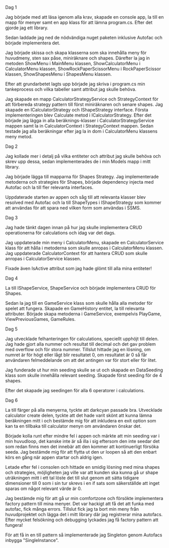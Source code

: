 Dag 1

Jag började med att läsa igenom alla krav, skapade en console app, la till en mapp för menyer samt en app klass för att lämna program.cs.
Efter det gjorde jag ett library.

Sedan laddade jag ned de nödvändiga nuget paketen inklusive Autofac och började implementera det.

Jag började skissa och skapa klasserna som ska innehålla meny för huvudmeny, sten sax påse, miniräknare och shapes.
Därefter la jag in metoden ShowMenu i MainMenu klassen, ShowCalculatorMenu i CalculatorMenu klassen, ShowRockPaperScissorMenu i RockPaperScissor klassen, ShowShapesMenu i ShapesMenu klassen.

Efter att grundarbetet lagts upp började jag skriva i program.cs min tankeprocess och vilka tabeller samt attribut jag skulle behöva.

Jag skapade en mapp CalculatorStrategyService och StrategyContext för att förbereda strategy pattern till först miniräknaren och senare shapes.
Jag skapade en ICalculatorStrategy och IShapeStrategy interface. Första implementeringen blev Calculate metod i ICalculatorStrategy.
Efter det började jag lägga in alla beräknings-klasser i CalculatorStrategyService mappen samt la in CalculatorContext i StrategyContext mappen.
Sedan testade jag alla beräkningar efter jag la in dom i CalculatorMenu klassens meny metod.

Dag 2

Jag kollade mer i detalj på vilka entiteter och attribut jag skulle behöva och skrev upp dessa, sedan implementerades de i min Models mapp i mitt library.

Jag började lägga till mapparna för Shapes Strategy.
Jag implementerade metoderna och strategies för Shapes, började dependency injecta med Autofac och la till fler relevanta interfaces.

Uppdaterade starten av appen och såg till att relevanta klasser blev resolved med Autofac och la till ShapeTypes i IShapeStrategy som kommer att användas för att spara ned vilken form som användas i SSMS.

Dag 3

Jag hade tänkt dagen innan på hur jag skulle implementera CRUD operationerna för calculations och idag var det dags.

Jag uppdaterade min meny i CalculatorMenu, skapade en CalculatorService klass för att hålla i metoderna som skulle anropas i CalculatorMenu klassen.
Jag uppdaterade CalculatorContext för att hantera CRUD som skulle anropas i CalculatorService klassen.

Fixade även IsActive attribut som jag hade glömt till alla mina entiteter!

Dag 4

La till IShapeService, ShapeService och började implementera CRUD för Shapes.

Sedan la jag till en GameService klass som skulle hålla alla metoder för spelet att fungera.
Skapade en GameHistory entitet, la till relevanta attributer.
Började skapa metoderna i GameService, exempelvis PlayGame, ViewPreviousGames, GameRules.

Dag 5

Jag utvecklade felhanteringen för calculations, speciellt upphöjt till delen. Jag hade gjort alla nummer och resultat till decimal och det
gav problem med overflow och för stora nummer. Tillslut hittade jag en lösning, om numret är för högt eller lågt blir resultatet 0, om resultatet är 0 så får användaren
felmeddelande om att det antingen var för stort eller för litet.

Jag funderade ut hur min seeding skulle se ut och skapade en DataSeeding klass som skulle innehålla relevant seeding. Skapade först seeding för de 4 shapes.

Efter det skapade jag seedingen för alla 6 operatorer i calculations.

Dag 6

La till färger på alla menyerna, tyckte att darkcyan passade bra.
Utvecklade calculator create delen, tyckte att det hade varit skönt att kunna lämna beräkningen mitt i och bestämde mig för att inkludera en exit option som kan ta en tillbaka till calculator menyn
om användaren önskar det.

Började kolla runt efter mindre fel i appen och märkte att min seeding var i min huvudloop, det kanske inte är så illa i sig eftersom den inte seedar det som redan finns men det innebär
att den kommer att kontinuerligt försöka seeda. Jag bestämde mig för att flytta ut den ur loopen så att den enbart körs en gång när appen startar och aldrig igen.

Letade efter fel i consolen och hittade en smidig lösning med mina shapes och strategies, möjligheten jag ville var att kunden ska kunna gå ur shape uträkningen mitt i ett tal
löste det till slut genom att sätta tidigare dimensioner till 0 som i sin tur skrevs i en if sats som säkerställde att inget sparas om något relevant värde är 0.

Jag bestämde mig för att gå ur min comfortzone och försökte implementera factory pattern till mina menyer. Det var hackigt att få det att funka med autofac, fick många errors.
Tillslut fick jag ta bort min meny från huvudprojektet och lägga det i mitt library där jag registrerar mina autofacs. Efter mycket felsökning och debugging lyckades jag få factory pattern att fungera!

För att få in en till pattern så implementerade jag Singleton genom Autofacs inbygga "SingleInstance".
